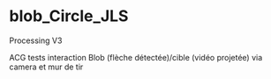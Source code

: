 # blob_Circle_JLS
Processing V3

ACG tests interaction Blob (flèche détectée)/cible (vidéo projetée) via camera et mur de tir
